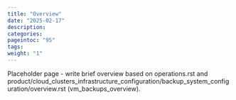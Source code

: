 ```yaml
---
title: "Overview"
date: "2025-02-17"
description:
categories:
pageintoc: "95"
tags:
weight: "1"
---
```


<a id="overview-of-vm-backups"></a>

<!--# Overview of VM Backups -->

Placeholder page - write brief overview based on operations.rst and product/cloud_clusters_infrastructure_configuration/backup_system_configuration/overview.rst (vm_backups_overview).
